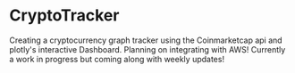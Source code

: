 # CryptoTracker
Creating a cryptocurrency graph tracker using the Coinmarketcap api and plotly's interactive Dashboard. Planning on integrating with AWS! Currently a work in progress but coming along with weekly updates!
